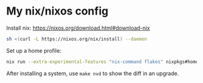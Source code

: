 # My nix/nixos config

Install nix: https://nixos.org/download.html#download-nix

```sh
sh <(curl -L https://nixos.org/nix/install) --daemon
```

Set up a home profile:

```sh
nix run --extra-experimental-features "nix-command flakes" nixpkgs#home-manager -- --extra-experimental-features "nix-command flakes" switch --flake github:jeffa5/nix-home#apj39-tui
```

After installing a system, use `make nvd` to show the diff in an upgrade.
